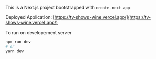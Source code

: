 This is a Next.js project bootstrapped with `create-next-app`

Deployed Application: [https://tv-shows-wine.vercel.app/](https://tv-shows-wine.vercel.app/)

To run on developement server
```bash
npm run dev
# or
yarn dev
```
